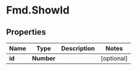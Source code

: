 # Fmd.ShowId

## Properties
Name | Type | Description | Notes
------------ | ------------- | ------------- | -------------
**id** | **Number** |  | [optional] 
